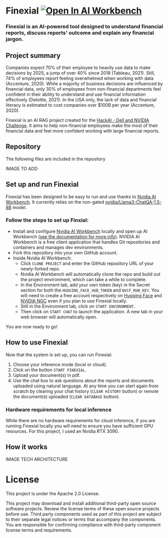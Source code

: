 # Finexial [![Open In AI Workbench](https://img.shields.io/badge/Open_In-AI_Workbench-76B900)](https://github.com/AmandineFlachs/finexial.git)
### Finexial is an AI-powered tool designed to understand financial reports, discuss reports' outcome and explain any financial jargon.

## Project summary 

<!-- Banner Image 
<img src="https://developer-blogs.nvidia.com/wp-content/uploads/2024/07/rag-representation.jpg" width="100%">-->

<!-- Links
<p align="center"> 
  <a href="https://www.nvidia.com/en-us/deep-learning-ai/solutions/data-science/workbench/" style="color: #76B900;">:arrow_down: Download AI Workbench</a> •
  <a href="https://docs.nvidia.com/ai-workbench/" style="color: #76B900;">:book: Read the Docs</a> •
  <a href="https://docs.nvidia.com/ai-workbench/user-guide/latest/quickstart/example-projects.html" style="color: #76B900;">:open_file_folder: Explore Example Projects</a> •
  <a href="https://forums.developer.nvidia.com/t/support-workbench-example-project-agentic-rag/303414" style="color: #76B900;">:rotating_light: Facing Issues? Let Us Know!</a>
</p> -->

Companies expect 70% of their employee to heavily use data to make decisions by 2025, a jump of over 40% since 2018 (Tableau, 2021). Still, 74% of employees report feeling overwhelmed when working with data (Accenture, 2020). While a majority of business decisions are influenced by financial data, only 30% of employees from non-financial departments feel confident in their ability to understand and use financial information effectively (Deloitte, 2021). In the USA only, the lack of data and financial literacy is estimated to cost companies over $100B per year (Accenture, 2020).

Finexial is an AI RAG project created for the [HackAI - Dell and NVIDIA Challenge](https://hackaichallenge.devpost.com). 
It aims to help non-financial employees make the most of their financial data and feel more confident working with large financial reports.

## Repository

The following files are included in the repository

IMAGE TO ADD

## Set up and run Finexial

Finexial has been designed to be easy to run and use thanks to [Nvidia AI Workbench](https://www.nvidia.com/en-gb/deep-learning-ai/solutions/data-science/workbench/). It currently relies on the non-gated [nvidia/Llama3-ChatQA-1.5-8B](https://build.nvidia.com/nvidia/chatqa-1-5-8b) model. 

### Follow the steps to set up Finxial:
* Install and configure [Nvidia AI Workbench](https://www.nvidia.com/en-gb/deep-learning-ai/solutions/data-science/workbench/) locally and open up AI Workbench [(see the documentation for more info)](https://docs.nvidia.com/ai-workbench/user-guide/latest/overview/introduction.html). NVIDIA AI Workbench is a free client application that handles Git repositories and containers and manages dev environments. 
* Fork this repository into your own GitHub account.
* Inside Nvidia AI Workbench:
    * Click ``CLONE PROJECT`` and enter the GitHub repository URL of your newly-forked repo.
    * Nvidia AI Workbench will automatically clone the repo and build out the project environment, which can take a while to complete.
    * In the Environment tab, add your own token (key) in the Secret section for both the ``HUGGING_FACE_HUB_TOKEN`` and ``NVCF_RUN_KEY``. You will need to create a free account respectively on [Hugging Face](https://huggingface.co) and [NVIDIA NGC](https://ngc.nvidia.com/signin) even if you plan to use Finexial locally.
    * Still in the Environment tab, click on ``START ENVIRONMENT``.
    * Then click on ``START CHAT`` to launch the application. A new tab in your web browser will automatically open. 

You are now ready to go!

## How to use Finexial

Now that the system is set up, you can run Finexial:
1. Choose your inference mode (local or cloud).
2. Click on the button ``START FINEXIAL``.
3. Upload your document(s) in pdf.
4. Use the chat box to ask questions about the reports and documents uploaded using natural language. At any time you can start again from scratch by clearing your chat history (``CLEAR HISTORY`` button) or remote the document(s) uploaded (``CLEAR DATABASE`` button). 

### Hardware requirements for local inference

While there are no hardware requirements for cloud inference, if you are running Finexial locally you will need to ensure you have sufficient GPU resources. For this project, I used an Nvidia RTX 3090. 

## How it works

IMAGE TECH ARCHITECTURE
    
# License
This project is under the Apache 2.0 License.

This project may download and install additional third-party open source software projects. Review the license terms of these open source projects before use. Third party components used as part of this project are subject to their separate legal notices or terms that accompany the components. You are responsible for confirming compliance with third-party component license terms and requirements. 
